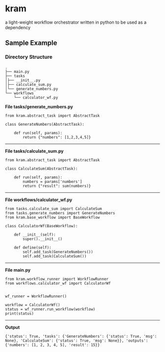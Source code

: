 # kram
a light-weight workflow orchestrator written in python to be used as a dependency 

## Sample Example
### Directory Structure
```
.
├── main.py
├── tasks
│├── __init__.py
│├── calculate_sum.py
│└── generate_numbers.py
└── workflows
    └── calculator_wf.py
```

**File tasks/generate_numbers.py**
```
from kram.abstract_task import AbstractTask

class GenerateNumbers(AbstractTask):

    def run(self, params):
        return {"numbers": [1,2,3,4,5]}
```
----------------------------------------------



**File tasks/calculate_sum.py**
```
from kram.abstract_task import AbstractTask

class CalculateSum(AbstractTask):

    def run(self, params):
        numbers = params['numbers']
        return {"result": sum(numbers)}
```
--------------------------------------------

**File workflows/calculator_wf.py**
```
from tasks.calculate_sum import CalculateSum
from tasks.generate_numbers import GenerateNumbers
from kram.base_workflow import BaseWorkflow

class CalculatorWf(BaseWorkflow):

    def __init__(self):
        super().__init__()

    def define(self):
        self.add_task(GenerateNumbers())
        self.add_task(CalculateSum())
```
------------------------------------------

**File main.py**
```
from kram.workflow_runner import WorkflowRunner
from workflows.calculator_wf import CalculatorWf


wf_runner = WorkflowRunner()

workflow = CalculatorWf()
status = wf_runner.run_workflow(workflow)
print(status)
```
--------------------------------------------

**Output**
```
{'status': True, 'tasks': {'GenerateNumbers': {'status': True, 'msg': None}, 'CalculateSum': {'status': True, 'msg': None}}, 'outputs': {'numbers': [1, 2, 3, 4, 5], 'result': 15}}
```




